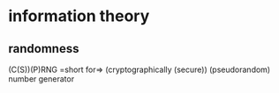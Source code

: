 # information theory

## randomness

(C(S))(P)RNG =short for=> (cryptographically (secure)) (pseudorandom) number generator
